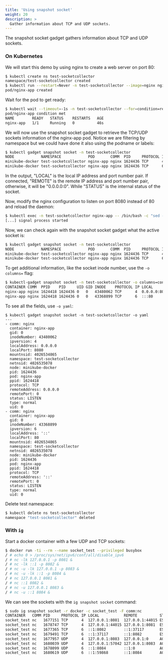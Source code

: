 ```yaml
---
title: 'Using snapshot socket'
weight: 20
description: >
  Gather information about TCP and UDP sockets.
---
```


The snapshot socket gadget gathers information about TCP and UDP sockets.

### On Kubernetes

We will start this demo by using nginx to create a web server on port 80:

```bash
$ kubectl create ns test-socketcollector
namespace/test-socketcollector created
$ kubectl run --restart=Never -n test-socketcollector --image=nginx nginx-app --port=80
pod/nginx-app created
```

Wait for the pod to get ready:

```bash
$ kubectl wait --timeout=-1s -n test-socketcollector --for=condition=ready pod/nginx-app ; kubectl get pod -n test-socketcollector
pod/nginx-app condition met
NAME        READY   STATUS    RESTARTS   AGE
nginx-app   1/1     Running   0          46s
```

We will now use the snapshot socket gadget to retrieve the TCP/UDP sockets information
of the nginx-app pod. Notice we are filtering by namespace but we could have
done it also using the podname or labels:

```bash
$ kubectl gadget snapshot socket -n test-socketcollector
NODE            NAMESPACE            POD       COMM  PID     PROTOCOL IP LOCAL      REMOTE    STATUS
minikube-docker test-socketcollector nginx-app nginx 1624436 TCP      4  0.0.0.0:80 0.0.0.0:0 LISTEN
minikube-docker test-socketcollector nginx-app nginx 1624436 TCP      6  :::80      :::0      LISTEN
```

In the output, "LOCAL" is the local IP address and port number pair.
If connected, "REMOTE" is the remote IP address and port number pair,
otherwise, it will be "0.0.0.0:0". While "STATUS" is the internal
status of the socket.

Now, modify the nginx configuration to listen on port 8080 instead of 80 and reload the daemon:

```bash
$ kubectl exec -n test-socketcollector nginx-app -- /bin/bash -c "sed -i 's/listen \+80;/listen\t8080;/g' /etc/nginx/conf.d/default.conf && exec nginx -s reload"
[...] signal process started
```

Now, we can check again with the snapshot socket gadget what the active socket is:

```bash
$ kubectl gadget snapshot socket -n test-socketcollector
NODE            NAMESPACE            POD       COMM  PID     PROTOCOL IP LOCAL        REMOTE    STATUS
minikube-docker test-socketcollector nginx-app nginx 1624436 TCP      4  0.0.0.0:8080 0.0.0.0:0 LISTEN
minikube-docker test-socketcollector nginx-app nginx 1624436 TCP      6  :::80        :::0      LISTEN
```

To get additional information, like the socket inode number, use the `-o columns=` flag:

```bash
$ kubectl-gadget snapshot socket -n test-socketcollector -o columns=container,comm,ppid,pid,uid,gid,inode,protocol,ip,local,remote,status
CONTAINER COMM  PPID    PID     UID GID INODE    PROTOCOL IP LOCAL        REMOTE    STATUS
nginx-app nginx 1624418 1624436 0   0   43480062 TCP      4  0.0.0.0:8080 0.0.0.0:0 LISTEN
nginx-app nginx 1624418 1624436 0   0   43368899 TCP      6  :::80        :::0      LISTEN
```

To see all the fields, use `-o yaml`:

```
$ kubectl gadget snapshot socket -n test-socketcollector -o yaml
---
- comm: nginx
  container: nginx-app
  gid: 0
  inodeNumber: 43480062
  ipversion: 4
  localAddress: 0.0.0.0
  localPort: 8080
  mountnsid: 4026534865
  namespace: test-socketcollector
  netnsid: 4026535078
  node: minikube-docker
  pid: 1624436
  pod: nginx-app
  ppid: 1624418
  protocol: TCP
  remoteAddress: 0.0.0.0
  remotePort: 0
  status: LISTEN
  type: normal
  uid: 0
- comm: nginx
  container: nginx-app
  gid: 0
  inodeNumber: 43368899
  ipversion: 6
  localAddress: '::'
  localPort: 80
  mountnsid: 4026534865
  namespace: test-socketcollector
  netnsid: 4026535078
  node: minikube-docker
  pid: 1624436
  pod: nginx-app
  ppid: 1624418
  protocol: TCP
  remoteAddress: '::'
  remotePort: 0
  status: LISTEN
  type: normal
  uid: 0
```

Delete test namespace:

```bash
$ kubectl delete ns test-socketcollector
namespace "test-socketcollector" deleted
```

### With `ig`

Start a docker container with a few UDP and TCP sockets:
```bash
$ docker run -ti --rm --name socket_test --privileged busybox
/ # echo 0 > /proc/sys/net/ipv6/conf/all/disable_ipv6
/ # nc -lk 127.0.0.1 -p 8081 &
/ # nc -lk ::1 -p 8082 &
/ # nc -u -lk 127.0.0.1 -p 8083 &
/ # nc -u -lk ::1 -p 8084 &
/ # nc 127.0.0.1 8081 &
/ # nc ::1 8082 &
/ # nc -u 127.0.0.1 8083 &
/ # nc -u ::1 8084 &
```

We can see the sockets with the `ig snapshot socket` command:

```bash
$ sudo ig snapshot socket -r docker -c socket_test -F comm:nc
CONTAINER   COMM PID     PROTOCOL IP LOCAL           REMOTE          STATUS
socket_test nc   1677151 TCP      4  127.0.0.1:8081  127.0.0.1:44015 ESTABLISHED
socket_test nc   1678747 TCP      4  127.0.0.1:44015 127.0.0.1:8081  ESTABLISHED
socket_test nc   1677365 TCP      6  ::1:8082        ::1:37117       ESTABLISHED
socket_test nc   1679491 TCP      6  ::1:37117       ::1:8082        ESTABLISHED
socket_test nc   1677957 UDP      4  127.0.0.1:8083  127.0.0.1:0     ACTIVE
socket_test nc   1680039 UDP      4  127.0.0.1:57042 127.0.0.1:8083  ACTIVE
socket_test nc   1678099 UDP      6  ::1:8084        ::1:0           ACTIVE
socket_test nc   1680619 UDP      6  ::1:59868       ::1:8084        ACTIVE

```